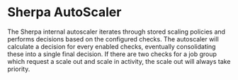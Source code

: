 # Sherpa AutoScaler

The Sherpa internal autoscaler iterates through stored scaling policies and performs decisions based on the configured checks. The autoscaler will calculate a decision for every enabled checks, eventually consolidating these into a single final decision. If there are two checks for a job group which request a scale out and scale in activity, the scale out will always take priority.